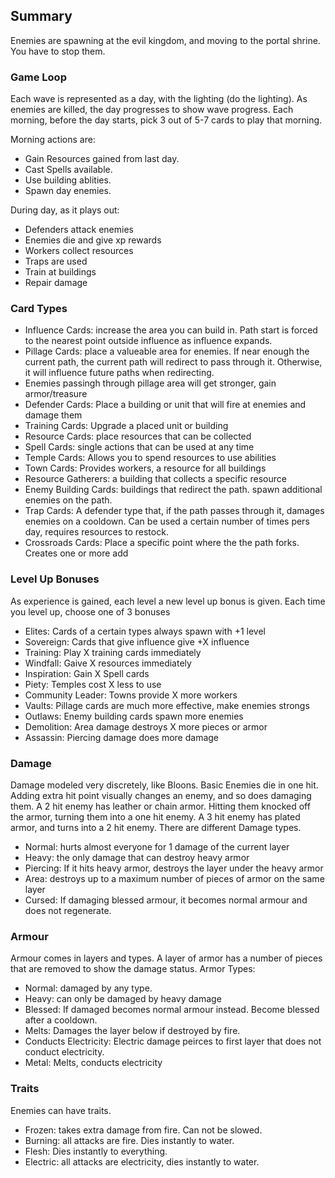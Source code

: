 ## Summary
Enemies are spawning at the evil kingdom, and moving to the portal shrine. You have to stop them.

### Game Loop
Each wave is represented as a day, with the lighting (do the lighting).
As enemies are killed, the day progresses to show wave progress.
Each morning, before the day starts, pick 3 out of 5-7 cards to play that morning.

Morning actions are:
* Gain Resources gained from last day.
* Cast Spells available.
* Use building ablities.
* Spawn day enemies.

During day, as it plays out:
* Defenders attack enemies
* Enemies die and give xp rewards
* Workers collect resources
* Traps are used 
* Train at buildings
* Repair damage

### Card Types
* Influence Cards: increase the area you can build in. Path start is forced to the nearest point outside influence as influence expands.
* Pillage Cards: place a valueable area for enemies. If near enough the current path, the current path will redirect to pass through it. Otherwise, it will influence future paths when redirecting.
* Enemies passingh through pillage area will get stronger, gain armor/treasure
* Defender Cards: Place a building or unit that will fire at enemies and damage them
* Training Cards: Upgrade a placed unit or building
* Resource Cards: place resources that can be collected
* Spell Cards: single actions that can be used at any time
* Temple Cards: Allows you to spend resources to use abilities
* Town Cards: Provides workers, a resource for all buildings
* Resource Gatherers: a building that collects a specific resource
* Enemy Building Cards: buildings that redirect the path. spawn additional enemies on the path.
* Trap Cards: A defender type that, if the path passes through it, damages enemies on a cooldown. Can be used a certain number of times pers day, requires resources to restock.
* Crossroads Cards: Place a specific point where the the path forks. Creates one or more add

### Level Up Bonuses
As experience is gained, each level a new level up bonus is given.
Each time you level up, choose one of 3 bonuses
* Elites: Cards of a certain types always spawn with +1 level
* Sovereign: Cards that give influence give +X influence
* Training: Play X training cards immediately
* Windfall: Gaive X resources immediately
* Inspiration: Gain X Spell cards
* Piety: Temples cost X less to use
* Community Leader: Towns provide X more workers
* Vaults: Pillage cards are much more effective, make enemies strongs
* Outlaws: Enemy building cards spawn more enemies
* Demolition: Area damage destroys X more pieces or armor
* Assassin: Piercing damage does more damage

### Damage
Damage modeled very discretely, like Bloons.
Basic Enemies die in one hit. Adding extra hit point visually changes an enemy, and so does damaging them.
A 2 hit enemy has leather or chain armor. Hitting them knocked off the armor, turning them into a one hit enemy.
A 3 hit enemy has plated armor, and turns into a 2 hit enemy.
There are different Damage types.
* Normal: hurts almost everyone for 1 damage of the current layer
* Heavy: the only damage that can destroy heavy armor
* Piercing: If it hits heavy armor, destroys the layer under the heavy armor
* Area: destroys up to a maximum number of pieces of armor on the same layer
* Cursed: If damaging blessed armour, it becomes normal armour and does not regenerate.

### Armour
Armour comes in layers and types. A layer of armor has a number of pieces that are removed to show the damage status.
Armor Types:
* Normal: damaged by any type.
* Heavy: can only be damaged by heavy damage
* Blessed: If damaged becomes normal armour instead. Become blessed after a cooldown.
* Melts: Damages the layer below if destroyed by fire.
* Conducts Electricity: Electric damage peirces to first layer that does not conduct electricity.
* Metal: Melts, conducts electricity

### Traits
Enemies can have traits.
* Frozen: takes extra damage from fire. Can not be slowed.
* Burning: all attacks are fire. Dies instantly to water.
* Flesh: Dies instantly to everything.
* Electric: all attacks are electricity, dies instantly to water.